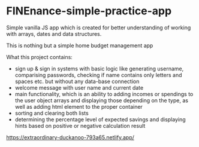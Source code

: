# FINEnance-simple-practice-app
Simple vanilla JS app which is created for better understanding of working with arrays, dates and data structures.

This is nothing but a simple home budget management app

What this project contains:
  - sign up & sign in systems with basic logic like generating username, comparising passwords, checking if name contains only letters and spaces etc. but without any data-base connection
  - welcome message with user name and current date
  - main functionality, which is an ability to adding incomes or spendings to the user object arrays and displaying those depending on the type, as well as adding html element to the proper container
  - sorting and clearing both lists
  - determining the percentage level of expected savings and displaying hints based on positive or negative calculation result

https://extraordinary-duckanoo-793a65.netlify.app/ 
